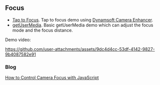 ## Focus

* [Tap to Focus](https://tony-xlh.github.io/getUserMedia-demos/focus/cameraEnhancer.html). Tap to focus demo using [Dynamsoft Camera Enhancer](https://www.dynamsoft.com/camera-enhancer/docs/web/programming/javascript/user-guide/index.html?lang=javascript).
* [getUserMedia](https://tony-xlh.github.io/getUserMedia-demos/focus/getUserMedia.html). Basic getUserMedia demo which can adjust the focus mode and the focus distance.

Demo video:


https://github.com/user-attachments/assets/9dc4d4cc-53df-4142-9827-9b4087582e91

### Blog

[How to Control Camera Focus with JavaScript](https://www.dynamsoft.com/codepool/camera-focus-control-on-web.html)
